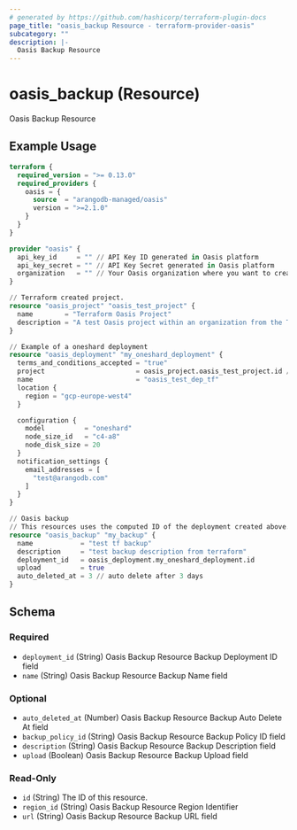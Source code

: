 ```yaml
---
# generated by https://github.com/hashicorp/terraform-plugin-docs
page_title: "oasis_backup Resource - terraform-provider-oasis"
subcategory: ""
description: |-
  Oasis Backup Resource
---
```


# oasis_backup (Resource)

Oasis Backup Resource

## Example Usage

```terraform
terraform {
  required_version = ">= 0.13.0"
  required_providers {
    oasis = {
      source  = "arangodb-managed/oasis"
      version = ">=2.1.0"
    }
  }
}

provider "oasis" {
  api_key_id     = "" // API Key ID generated in Oasis platform
  api_key_secret = "" // API Key Secret generated in Oasis platform
  organization   = "" // Your Oasis organization where you want to create the resources
}

// Terraform created project.
resource "oasis_project" "oasis_test_project" {
  name        = "Terraform Oasis Project"
  description = "A test Oasis project within an organization from the Terraform Provider"
}

// Example of a oneshard deployment
resource "oasis_deployment" "my_oneshard_deployment" {
  terms_and_conditions_accepted = "true"
  project                       = oasis_project.oasis_test_project.id // Project id where deployment will be created
  name                          = "oasis_test_dep_tf"
  location {
    region = "gcp-europe-west4"
  }

  configuration {
    model          = "oneshard"
    node_size_id   = "c4-a8"
    node_disk_size = 20
  }
  notification_settings {
    email_addresses = [
      "test@arangodb.com"
    ]
  }
}

// Oasis backup
// This resources uses the computed ID of the deployment created above.
resource "oasis_backup" "my_backup" {
  name            = "test tf backup"
  description     = "test backup description from terraform"
  deployment_id   = oasis_deployment.my_oneshard_deployment.id
  upload          = true
  auto_deleted_at = 3 // auto delete after 3 days
}
```

<!-- schema generated by tfplugindocs -->
## Schema

### Required

- `deployment_id` (String) Oasis Backup Resource Backup Deployment ID field
- `name` (String) Oasis Backup Resource Backup Name field

### Optional

- `auto_deleted_at` (Number) Oasis Backup Resource Backup Auto Delete At field
- `backup_policy_id` (String) Oasis Backup Resource Backup Policy ID field
- `description` (String) Oasis Backup Resource Backup Description field
- `upload` (Boolean) Oasis Backup Resource Backup Upload field

### Read-Only

- `id` (String) The ID of this resource.
- `region_id` (String) Oasis Backup Resource Region Identifier
- `url` (String) Oasis Backup Resource Backup URL field


